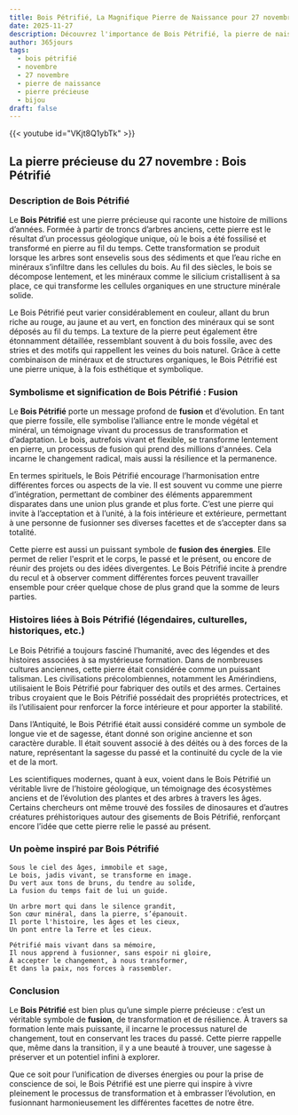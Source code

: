 ```yaml
---
title: Bois Pétrifié, La Magnifique Pierre de Naissance pour 27 novembre
date: 2025-11-27
description: Découvrez l'importance de Bois Pétrifié, la pierre de naissance du 27 novembre qui symbolise Fusion. Laissez sa beauté et sa signification illuminer votre journée.
author: 365jours
tags:
  - bois pétrifié
  - novembre
  - 27 novembre
  - pierre de naissance
  - pierre précieuse
  - bijou
draft: false
---
```


{{< youtube id="VKjt8Q1ybTk" >}}

## La pierre précieuse du 27 novembre : Bois Pétrifié

### Description de Bois Pétrifié

Le **Bois Pétrifié** est une pierre précieuse qui raconte une histoire de millions d’années. Formée à partir de troncs d’arbres anciens, cette pierre est le résultat d’un processus géologique unique, où le bois a été fossilisé et transformé en pierre au fil du temps. Cette transformation se produit lorsque les arbres sont ensevelis sous des sédiments et que l’eau riche en minéraux s’infiltre dans les cellules du bois. Au fil des siècles, le bois se décompose lentement, et les minéraux comme le silicium cristallisent à sa place, ce qui transforme les cellules organiques en une structure minérale solide.

Le Bois Pétrifié peut varier considérablement en couleur, allant du brun riche au rouge, au jaune et au vert, en fonction des minéraux qui se sont déposés au fil du temps. La texture de la pierre peut également être étonnamment détaillée, ressemblant souvent à du bois fossile, avec des stries et des motifs qui rappellent les veines du bois naturel. Grâce à cette combinaison de minéraux et de structures organiques, le Bois Pétrifié est une pierre unique, à la fois esthétique et symbolique.

### Symbolisme et signification de Bois Pétrifié : Fusion

Le **Bois Pétrifié** porte un message profond de **fusion** et d’évolution. En tant que pierre fossile, elle symbolise l’alliance entre le monde végétal et minéral, un témoignage vivant du processus de transformation et d’adaptation. Le bois, autrefois vivant et flexible, se transforme lentement en pierre, un processus de fusion qui prend des millions d'années. Cela incarne le changement radical, mais aussi la résilience et la permanence.

En termes spirituels, le Bois Pétrifié encourage l’harmonisation entre différentes forces ou aspects de la vie. Il est souvent vu comme une pierre d’intégration, permettant de combiner des éléments apparemment disparates dans une union plus grande et plus forte. C’est une pierre qui invite à l’acceptation et à l’unité, à la fois intérieure et extérieure, permettant à une personne de fusionner ses diverses facettes et de s’accepter dans sa totalité.

Cette pierre est aussi un puissant symbole de **fusion des énergies**. Elle permet de relier l'esprit et le corps, le passé et le présent, ou encore de réunir des projets ou des idées divergentes. Le Bois Pétrifié incite à prendre du recul et à observer comment différentes forces peuvent travailler ensemble pour créer quelque chose de plus grand que la somme de leurs parties.

### Histoires liées à Bois Pétrifié (légendaires, culturelles, historiques, etc.)

Le Bois Pétrifié a toujours fasciné l’humanité, avec des légendes et des histoires associées à sa mystérieuse formation. Dans de nombreuses cultures anciennes, cette pierre était considérée comme un puissant talisman. Les civilisations précolombiennes, notamment les Amérindiens, utilisaient le Bois Pétrifié pour fabriquer des outils et des armes. Certaines tribus croyaient que le Bois Pétrifié possédait des propriétés protectrices, et ils l’utilisaient pour renforcer la force intérieure et pour apporter la stabilité.

Dans l’Antiquité, le Bois Pétrifié était aussi considéré comme un symbole de longue vie et de sagesse, étant donné son origine ancienne et son caractère durable. Il était souvent associé à des déités ou à des forces de la nature, représentant la sagesse du passé et la continuité du cycle de la vie et de la mort.

Les scientifiques modernes, quant à eux, voient dans le Bois Pétrifié un véritable livre de l’histoire géologique, un témoignage des écosystèmes anciens et de l’évolution des plantes et des arbres à travers les âges. Certains chercheurs ont même trouvé des fossiles de dinosaures et d’autres créatures préhistoriques autour des gisements de Bois Pétrifié, renforçant encore l’idée que cette pierre relie le passé au présent.

### Un poème inspiré par Bois Pétrifié

	Sous le ciel des âges, immobile et sage,  
	Le bois, jadis vivant, se transforme en image.  
	Du vert aux tons de bruns, du tendre au solide,  
	La fusion du temps fait de lui un guide.
	
	Un arbre mort qui dans le silence grandit,  
	Son cœur minéral, dans la pierre, s’épanouit.  
	Il porte l'histoire, les âges et les cieux,  
	Un pont entre la Terre et les cieux.
	
	Pétrifié mais vivant dans sa mémoire,  
	Il nous apprend à fusionner, sans espoir ni gloire,  
	À accepter le changement, à nous transformer,  
	Et dans la paix, nos forces à rassembler.

### Conclusion

Le **Bois Pétrifié** est bien plus qu’une simple pierre précieuse : c’est un véritable symbole de **fusion**, de transformation et de résilience. À travers sa formation lente mais puissante, il incarne le processus naturel de changement, tout en conservant les traces du passé. Cette pierre rappelle que, même dans la transition, il y a une beauté à trouver, une sagesse à préserver et un potentiel infini à explorer.

Que ce soit pour l’unification de diverses énergies ou pour la prise de conscience de soi, le Bois Pétrifié est une pierre qui inspire à vivre pleinement le processus de transformation et à embrasser l’évolution, en fusionnant harmonieusement les différentes facettes de notre être.
